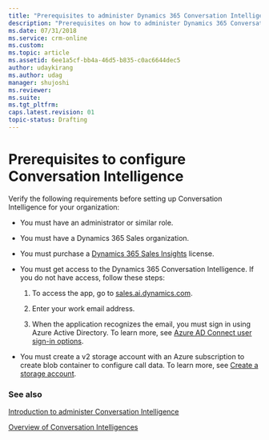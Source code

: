 ```yaml
---
title: "Prerequisites to administer Dynamics 365 Conversation Intelligence | MicrosoftDocs"
description: "Prerequisites on how to administer Dynamics 365 Conversation Intelligence"
ms.date: 07/31/2018
ms.service: crm-online
ms.custom: 
ms.topic: article
ms.assetid: 6ee1a5cf-bb4a-46d5-b835-c0ac6644dec5
author: udaykirang
ms.author: udag
manager: shujoshi
ms.reviewer: 
ms.suite: 
ms.tgt_pltfrm: 
caps.latest.revision: 01
topic-status: Drafting
---
```


# Prerequisites to configure Conversation Intelligence

Verify the following requirements before setting up Conversation Intelligence for your organization:

-	You must have an administrator or similar role.

-	You must have a Dynamics 365 Sales organization. 

-	You must purchase a [Dynamics 365 Sales Insights](https://portal.office.com/Signup/MainSignUp.aspx?OfferId=5be85c9f-df71-4bcf-ac2f-b2a05b4a1f99) license. 

-	You must get access to the Dynamics 365 Conversation Intelligence. If you do not have access, follow these steps:
    
    1.	To access the app, go to [sales.ai.dynamics.com](https://sales.ai.dynamics.com/).
    
    2.	Enter your work email address.
    
    3.	When the application recognizes the email, you must sign in using Azure Active Directory. To learn more, see [Azure AD Connect user sign-in options](https://docs.microsoft.com/azure/active-directory/hybrid/plan-connect-user-signin).

-	You must create a v2 storage account with an Azure subscription to create blob container to configure call data. To learn more, see [Create a storage account](https://docs.microsoft.com/azure/storage/common/storage-quickstart-create-account?tabs=portal#create-a-storage-account-1).

### See also

[Introduction to administer Conversation Intelligence](intro-admin-guide-sales-insights.md#administer-sales-insights-application)

[Overview of Conversation Intelligences](dynamics365-sales-insights-app.md) 